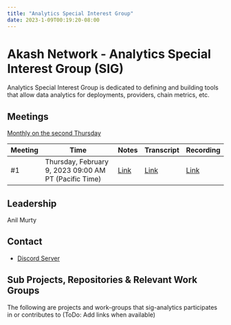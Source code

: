 ```yaml
---
title: "Analytics Special Interest Group"
date: 2023-1-09T00:19:20-08:00
---
```


# Akash Network - Analytics Special Interest Group (SIG)

Analytics Special Interest Group is dedicated to defining and building tools that allow data analytics for deployments, providers, chain metrics, etc.


## Meetings

[Monthly on the second Thursday](https://calendar.google.com/calendar/u/0?cid=Y18yNWU1ZTM3NDhlNGM0YWI3YTU1ZjQxZmJjNWViZWJjYzBhMDNiNDBmYjAyODc4NWYxNDE1OWJmYWViZWExMmUyQGdyb3VwLmNhbGVuZGFyLmdvb2dsZS5jb20)



| Meeting | Time | Notes | Transcript | Recording
| --- | --- | --- | --- | --- |
| #1 | Thursday, February 9, 2023 09:00 AM PT (Pacific Time) | [Link](https://github.com/akash-network/community/blob/main/sig-analytics/meetings/001-2023-02-09.md)  | [Link](https://github.com/akash-network/community/blob/main/sig-analytics/meetings/001-2023-02-09.md#transcript)  | [Link](https://ftbwz3nd2i3gjhmsgiwot2x4mah6mkzvkuztdh3thyaughvd36aq.arweave.net/LMNs7aPSNmSdkjIs6er8YA_mKzVVMzGfcz4BQx6j34E)



## Leadership

Anil Murty


## Contact

- [Discord Server](https://discord.com/channels/747885925232672829/1062751220411945000/1071135748432068638)


## Sub Projects, Repositories & Relevant Work Groups

The following are projects and work-groups that sig-analytics participates in or contributes to (ToDo: Add links when available)


